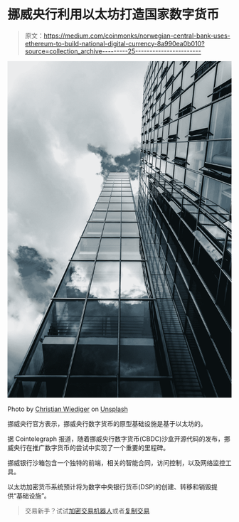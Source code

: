 # 挪威央行利用以太坊打造国家数字货币

> 原文：<https://medium.com/coinmonks/norwegian-central-bank-uses-ethereum-to-build-national-digital-currency-8a990ea0b010?source=collection_archive---------25----------------------->

![](img/b7bdd6625725ae0ede06e7c6033eac40.png)

Photo by [Christian Wiediger](https://unsplash.com/@christianw?utm_source=medium&utm_medium=referral) on [Unsplash](https://unsplash.com?utm_source=medium&utm_medium=referral)

挪威央行官方表示，挪威央行数字货币的原型基础设施是基于以太坊的。

据 Cointelegraph 报道，随着挪威央行数字货币(CBDC)沙盒开源代码的发布，挪威央行在推广数字货币的尝试中实现了一个重要的里程碑。

挪威银行沙箱包含一个独特的前端，相关的智能合同，访问控制，以及网络监控工具。

以太坊加密货币系统预计将为数字中央银行货币(DSP)的创建、转移和销毁提供“基础设施”。

> 交易新手？试试[加密交易机器人](/coinmonks/crypto-trading-bot-c2ffce8acb2a)或者[复制交易](/coinmonks/top-10-crypto-copy-trading-platforms-for-beginners-d0c37c7d698c)
